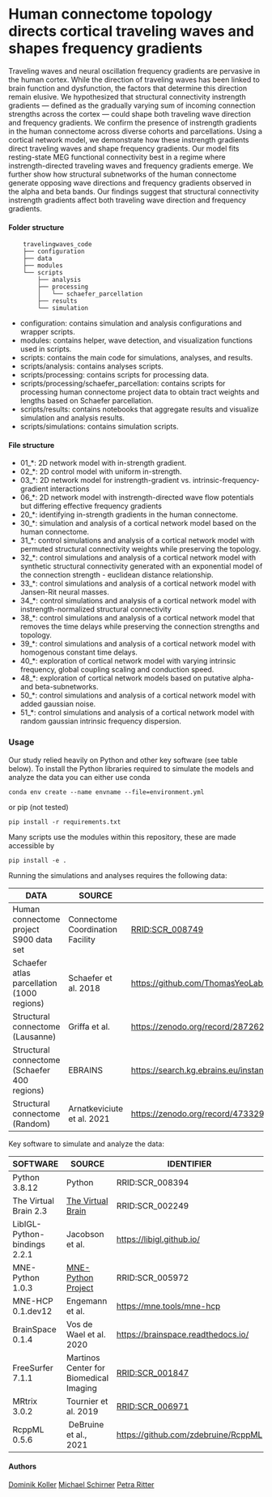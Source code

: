 # Human connectome topology directs cortical traveling waves and shapes frequency gradients

Traveling waves and neural oscillation frequency gradients are pervasive in the human cortex. While the direction of traveling waves has been linked to brain function and dysfunction, the factors that determine this direction remain elusive. We hypothesized that structural connectivity instrength gradients — defined as the gradually varying sum of incoming connection strengths across the cortex — could shape both traveling wave direction and frequency gradients. We confirm the presence of instrength gradients in the human connectome across diverse cohorts and parcellations. Using a cortical network model, we demonstrate how these instrength gradients direct traveling waves and shape frequency gradients. Our model fits resting-state MEG functional connectivity best in a regime where instrength-directed traveling waves and frequency gradients emerge. We further show how structural subnetworks of the human connectome generate opposing wave directions and frequency gradients observed in the alpha and beta bands. Our findings suggest that structural connectivity instrength gradients affect both traveling wave direction and frequency gradients.

#### Folder structure
```
    travelingwaves_code
    ├── configuration
    ├── data
    ├── modules
    └── scripts
        ├── analysis
        ├── processing
        │   └── schaefer_parcellation
        ├── results
        └── simulation
```

* configuration: contains simulation and analysis configurations and wrapper scripts.
* modules: contains helper, wave detection, and visualization functions used in scripts.
* scripts: contains the main code for simulations, analyses, and results.
* scripts/analysis: contains analyses scripts.
* scripts/processing: contains scripts for processing data.
* scripts/processing/schaefer_parcellation: contains scripts for processing human connectome project data to obtain tract weights and lengths based on Schaefer parcellation.
* scripts/results: contains notebooks that aggregate results and visualize simulation and analysis results.
* scripts/simulations: contains simulation scripts.

#### File structure

* 01_*: 2D network model with in-strength gradient.
* 02_*: 2D control model with uniform in-strength.
* 03_*: 2D network model for instrength-gradient vs. intrinsic-frequency-gradient interactions
* 06_*: 2D network model with instrength-directed wave flow potentials but differing effective frequency gradients
* 20_*: identifying in-strength gradients in the human connectome.
* 30_*: simulation and analysis of a cortical network model based on the human connectome.
* 31_*: control simulations and analysis of a cortical network model with permuted structural connectivity weights while preserving the topology.
* 32_*: control simulations and analysis of a cortical network model with synthetic structural connectivity generated with an exponential model of the connection strength - euclidean distance relationship.
* 33_*: control simulations and analysis of a cortical network model with Jansen-Rit neural masses.
* 34_*: control simulations and analysis of a cortical network model with instrength-normalized structural connectivity
* 38_*: control simulations and analysis of a cortical network model that removes the time delays while preserving the connection strengths and topology.
* 39_*: control simulations and analysis of a cortical network model with homogenous constant time delays.
* 40_*: exploration of cortical network model with varying intrinsic frequency, global coupling scaling and conduction speed.
* 48_*: exploration of cortical network models based on putative alpha- and beta-subnetworks.
* 50_*: control simulations and analysis of a cortical network model with added gaussian noise.
* 51_*: control simulations and analysis of a cortical network model with random gaussian intrinsic frequency dispersion.

### Usage

Our study relied heavily on Python and other key software (see table below). To install the Python libraries required to simulate the models and analyze the data you can either use conda

```
conda env create --name envname --file=environment.yml
```

or pip (not tested)

```
pip install -r requirements.txt
```

Many scripts use the modules within this repository, these are made accessible by

```
pip install -e .
```

Running the simulations and analyses requires the following data:

| DATA | SOURCE | IDENTIFIER |
| ------------- | ------------- | ----- |
| Human connectome project S900 data set | Connectome Coordination Facility	| [RRID:SCR_008749](https://www.humanconnectome.org/) |
| Schaefer atlas parcellation (1000 regions) | Schaefer et al. 2018 | https://github.com/ThomasYeoLab/CBIG/tree/master/stable_projects/brain_parcellation/Schaefer2018_LocalGlobal |
| Structural connectome (Lausanne) | Griffa et al. | https://zenodo.org/record/2872624 |
| Structural connectome (Schaefer 400 regions) | EBRAINS | https://search.kg.ebrains.eu/instances/3f179784-194d-4795-9d8d-301b524ca00a |
| Structural connectome (Random) | Arnatkeviciute et al. 2021 | https://zenodo.org/record/4733297 |

Key software to simulate and analyze the data:

| SOFTWARE | SOURCE | IDENTIFIER |
| ------------- | ------------- | ----- |
| Python 3.8.12	| Python | RRID:SCR_008394 |
| The Virtual Brain 2.3	| [The Virtual Brain](https://www.thevirtualbrain.org/tvb/zwei) | RRID:SCR_002249 |
| LibIGL-Python-bindings 2.2.1 | Jacobson et al. | https://libigl.github.io/ |
| MNE-Python 1.0.3 | [MNE-Python Project](https://mne.tools/stable/index.html) | RRID:SCR_005972 |
| MNE-HCP 0.1.dev12 | Engemann et al. | https://mne.tools/mne-hcp |
| BrainSpace 0.1.4 | Vos de Wael et al. 2020 | https://brainspace.readthedocs.io/ |
| FreeSurfer 7.1.1 | Martinos Center for Biomedical Imaging | [RRID:SCR_001847](https://surfer.nmr.mgh.harvard.edu/) |
| MRtrix 3.0.2 | Tournier et al. 2019 | [RRID:SCR_006971](https://www.mrtrix.org/) |
| RcppML 0.5.6 | DeBruine et al., 2021 | https://github.com/zdebruine/RcppML |


#### Authors
[Dominik Koller](https://www.researchgate.net/profile/Dominik_Koller)
[Michael Schirner](https://www.brainsimulation.org/bsw/)
[Petra Ritter](https://www.brainsimulation.org/bsw/)
